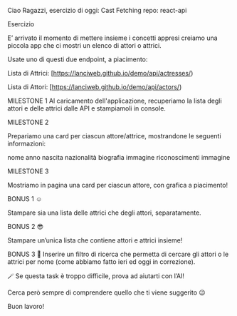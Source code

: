 Ciao Ragazzi,
esercizio di oggi: Cast Fetching
repo: react-api

Esercizio

E’ arrivato il momento di mettere insieme i concetti appresi creiamo una piccola app che ci mostri un elenco di attori o attrici.

Usate uno di questi due endpoint, a piacimento:

Lista di Attrici: [https://lanciweb.github.io/demo/api/actresses/)

Lista di Attori: [https://lanciweb.github.io/demo/api/actors/)

MILESTONE 1
Al caricamento dell'applicazione, recuperiamo la lista degli attori e delle attrici dalle API e stampiamoli in console.

MILESTONE 2

Prepariamo una card per ciascun attore/attrice, mostrandone le seguenti informazioni:

nome
anno nascita
nazionalità
biografia
immagine
riconoscimenti
immagine

MILESTONE 3

Mostriamo in pagina una card per ciascun attore, con grafica a piacimento!

BONUS 1 ☺️

Stampare sia una lista delle attrici che degli attori, separatamente.

BONUS 2 😎

Stampare un’unica lista che contiene attori e attrici insieme!

BONUS 3 🤯
Inserire un filtro di ricerca che permetta di cercare gli attori o le attrici per nome (come abbiamo fatto ieri ed oggi in correzione).

<aside>
🪄
Se questa task è troppo difficile, prova ad aiutarti con l’AI!

Cerca però sempre di comprendere quello che ti viene suggerito 😉

</aside>

Buon lavoro!
